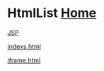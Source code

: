 # HtmlList  [Home](../index.md)

[JSP](JSP/index.md)

[indexs.html](https://cdn.jsdelivr.net/gh/AmbroseRen/test@master/html/indexs.html)

[iframe.html](https://cdn.jsdelivr.net/gh/AmbroseRen/test@master/html/iframe.html)
